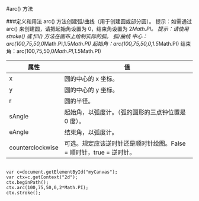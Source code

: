 #arc() 方法

###定义和用法
arc() 方法创建弧/曲线（用于创建圆或部分圆）。
提示：如需通过 arc() 来创建圆，请把起始角设置为 0，结束角设置为 2*Math.PI。
提示：请使用 stroke() 或 fill() 方法在画布上绘制实际的弧。
弧/曲线
中心：arc(100,75,50,0*Math.PI,1.5*Math.PI)
起始角：arc(100,75,50,0,1.5*Math.PI)
结束角：arc(100,75,50,0*Math.PI,1.5*Math.PI)



|属性|值
|-----|----|
|x       |圆的中心的 x 坐标。
|y       |圆的中心的 y 坐标。
|r       |圆的半径。
|sAngle  |起始角，以弧度计。（弧的圆形的三点钟位置是 0 度）。
|eAngle  |结束角，以弧度计。
|counterclockwise    |可选。规定应该逆时针还是顺时针绘图。False = 顺时针，true = 逆时针。



```

var c=document.getElementById("myCanvas");
var ctx=c.getContext("2d");
ctx.beginPath();
ctx.arc(100,75,50,0,2*Math.PI);
ctx.stroke();


```